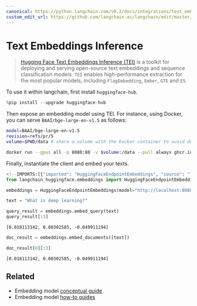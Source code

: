```yaml
---
canonical: https://python.langchain.com/v0.2/docs/integrations/text_embedding/text_embeddings_inference/
custom_edit_url: https://github.com/langchain-ai/langchain/edit/master/docs/docs/integrations/text_embedding/text_embeddings_inference.ipynb
---
```


# Text Embeddings Inference

> [Hugging Face Text Embeddings Inference (TEI)](https://huggingface.co/docs/text-embeddings-inference/index) is a toolkit for deploying and serving open-source
text embeddings and sequence classification models. `TEI` enables high-performance extraction for the most popular models,
including `FlagEmbedding`, `Ember`, `GTE` and `E5`.

To use it within langchain, first install `huggingface-hub`.

```python
%pip install --upgrade huggingface-hub
```

Then expose an embedding model using TEI. For instance, using Docker, you can serve `BAAI/bge-large-en-v1.5` as follows:

```bash
model=BAAI/bge-large-en-v1.5
revision=refs/pr/5
volume=$PWD/data # share a volume with the Docker container to avoid downloading weights every run

docker run --gpus all -p 8080:80 -v $volume:/data --pull always ghcr.io/huggingface/text-embeddings-inference:0.6 --model-id $model --revision $revision
```

Finally, instantiate the client and embed your texts.

```python
<!--IMPORTS:[{"imported": "HuggingFaceEndpointEmbeddings", "source": "langchain_huggingface.embeddings", "docs": "https://api.python.langchain.com/en/latest/embeddings/langchain_huggingface.embeddings.huggingface_endpoint.HuggingFaceEndpointEmbeddings.html", "title": "Text Embeddings Inference"}]-->
from langchain_huggingface.embeddings import HuggingFaceEndpointEmbeddings
```

```python
embeddings = HuggingFaceEndpointEmbeddings(model="http://localhost:8080")
```

```python
text = "What is deep learning?"
```

```python
query_result = embeddings.embed_query(text)
query_result[:3]
```

```output
[0.018113142, 0.00302585, -0.049911194]
```

```python
doc_result = embeddings.embed_documents([text])
```

```python
doc_result[0][:3]
```

```output
[0.018113142, 0.00302585, -0.049911194]
```

## Related

- Embedding model [conceptual guide](/docs/concepts/#embedding-models)
- Embedding model [how-to guides](/docs/how_to/#embedding-models)